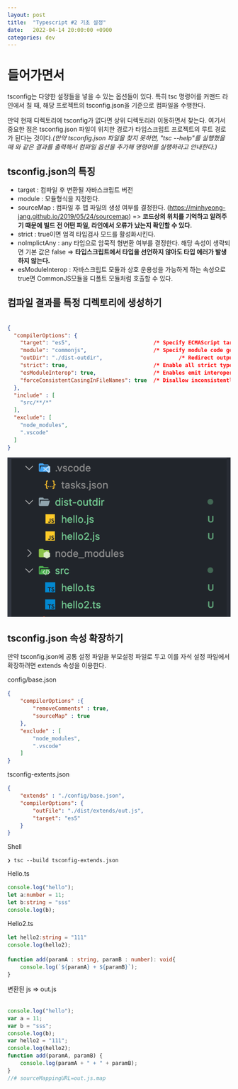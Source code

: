 ```yaml
---
layout: post
title:  "Typescript #2 기초 설정" 
date:   2022-04-14 20:00:00 +0900
categories: dev
---
```


# 들어가면서
tsconfig는 다양한 설정들을 넣을 수 있는 옵션들이 있다. 특히 tsc 명령어를 커맨드 라인에서 칠 때, 해당 프로젝트의 tsconfig.json을 기준으로 컴파일을 수행한다. 

만약 현재 디렉토리에 tsconfig가 없다면 상위 디렉토리러 이동하면서 찾는다. 여기서 중요한 점은 tsconfig.json 파일이 위치한 경로가 타입스크립트 프로젝트의 루트 경로가 된다는 것이다.*(만약 tsconfig.json 파일을 찾지 못하면, "tsc --help"를 실행했을 때 와 같은 결과를 출력해서 컴파일 옵션을 추가해 명령어를 실행하라고 안내한다.)*

## tsconfig.json의 특징
- target : 컴파일 후 변환될 자바스크립트 버전
- module : 모듈형식을 지정한다.
- sourceMap : 컴파일 후 맵 파일의 생성 여부를 결정한다.
    (https://minhyeong-jang.github.io/2019/05/24/sourcemap)
    => **코드상의 위치를 기억하고 알려주기 때문에 빌드 전 어떤 파일, 라인에서 오류가 났는지 확인할 수 있다.**
- strict : true이면 엄격 타입검사 모드를 활성화시킨다. 
- noImplictAny : any 타입으로 암묵적 형변환 여부를 결정한다. 해당 속성이 생략되면 기본 값은 false 
=> **타입스크립트에서 타입을 선언하지 않아도 타입 에러가 발생하지 않는다.**
- esModuleInterop : 자바스크립트 모듈과 상호 운용성을 가능하게 하는 속성으로 true면 CommonJS모듈을 디폴트 모듈처럼 호출할 수 있다.


## 컴파일 결과를 특정 디렉토리에 생성하기

~~~ json

{
  "compilerOptions": {
    "target": "es5",                          /* Specify ECMAScript target version: 'ES3' (default), 'ES5', 'ES2015', 'ES2016', 'ES2017', 'ES2018', 'ES2019', 'ES2020', or 'ESNEXT'. */
    "module": "commonjs",                     /* Specify module code generation: 'none', 'commonjs', 'amd', 'system', 'umd', 'es2015', 'es2020', or 'ESNext'. */
    "outDir": "./dist-outdir",                        /* Redirect output structure to the directory. */
    "strict": true,                           /* Enable all strict type-checking options. */
    "esModuleInterop": true,                  /* Enables emit interoperability between CommonJS and ES Modules via creation of namespace objects for all imports. Implies 'allowSyntheticDefaultImports'. */
    "forceConsistentCasingInFileNames": true  /* Disallow inconsistently-cased references to the same file. */
  },
  "include" : [
    "src/**/*"
  ],
  "exclude": [
    "node_modules",
    ".vscode"
  ]
}

~~~

![샘플](/assets/img/0414/01.png)

## tsconfig.json 속성 확장하기
만약 tsconfig.json에 공통 설정 파일을 부모설정 파일로 두고 이를 자석 설정 파일에서 확장하려면 extends 속성을 이용한다. 

config/base.json
~~~ json
{
    "compilerOptions" :{
        "removeComments" : true,
        "sourceMap" : true
    },
    "exclude" : [
        "node_modules",
        ".vscode"
    ]
}
~~~

tsconfig-extents.json
~~~ json
{
    "extends" : "./config/base.json",
    "compilerOptions": {
        "outFile": "./dist/extends/out.js",
        "target": "es5"
    }
}
~~~
Shell
~~~ 
❯ tsc --build tsconfig-extends.json
~~~

Hello.ts
~~~ typescript
console.log("hello");
let a:number = 11;
let b:string = "sss"
console.log(b);
~~~

Hello2.ts
~~~ typescript
let hello2:string = "111"
console.log(hello2);

function add(paramA : string, paramB : number): void{
    console.log(`${paramA} + ${paramB}`);
}
~~~
변환된 js => out.js
~~~ javascript

console.log("hello");
var a = 11;
var b = "sss";
console.log(b);
var hello2 = "111";
console.log(hello2);
function add(paramA, paramB) {
    console.log(paramA + " + " + paramB);
}
//# sourceMappingURL=out.js.map
~~~